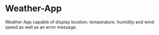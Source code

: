 # Weather-App
Weather App capable of  display location, temperature, humidity and wind speed as well as an error message. 

